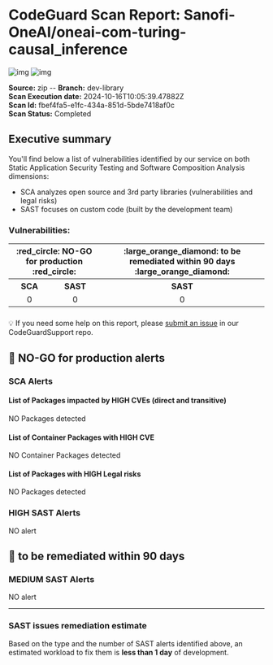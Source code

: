 
# CodeGuard Scan Report:  Sanofi-OneAI/oneai-com-turing-causal_inference <br/> 
 ![img](https://img.shields.io/badge/SCA%20-%20NO%20vuln.%20found-green.svg) ![img](https://img.shields.io/badge/SAST%20-%20NO%20vuln.%20found-green.svg)

__Source:__ zip   --   __Branch:__ dev-library  
__Scan Execution date:__ 2024-10-16T10:05:39.47882Z  
__Scan Id:__ fbef4fa5-e1fc-434a-851d-5bde7418af0c  
__Scan Status:__ Completed
## Executive summary
You'll find below a list of vulnerabilities identified by our service on both Static Application Security Testing and Software Composition Analysis dimensions:
  - SCA analyzes open source and 3rd party libraries (vulnerabilities and legal risks)
  - SAST focuses on custom code (built by the development team)

### Vulnerabilities:
 <table align="center" >
  <tr>
    <th colspan="2"> :red_circle: NO-GO for production :red_circle: </th>
    <th> :large_orange_diamond: to be remediated within 90 days :large_orange_diamond: </th>
  </tr>
  <tr>    <th>SCA</th>
    <th>SAST</th>
    <th>SAST</th>
  </tr>
  <tr align="center">
    <td>0</td>
    <td>0</td>
    <td>0</td>

  </tr>
</table>



#####

💡 If you need some help on this report, please [submit an issue](https://github.com/Sanofi-Shared-GitHub-Apps/CodeGuardSupport/issues/new?template=support_form.yml&title=Code+Guard+support+form&scan-id=fbef4fa5-e1fc-434a-851d-5bde7418af0c&scan-branch=dev-library&URL=Sanofi-OneAI/oneai-com-turing-causal_inference) in our CodeGuardSupport repo.

#####

## :red_circle: NO-GO for production alerts 

### SCA Alerts

#### List of Packages impacted by HIGH CVEs (direct and transitive)
NO Packages detected 

#### List of Container Packages with HIGH CVE
NO Container Packages detected


#### List of Packages with HIGH Legal risks
NO  Packages detected 


### HIGH SAST Alerts

NO alert

## :large_orange_diamond: to be remediated within 90 days

### MEDIUM SAST Alerts
NO alert

---------------------------

### SAST issues remediation estimate

Based on the type and the number of SAST alerts identified above, an estimated workload to fix them is __less than 1 day__ of development.


